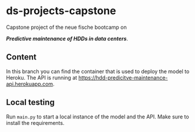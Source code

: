 # ds-projects-capstone

Capstone project of the neue fische bootcamp on

***Predictive maintenance of HDDs in data centers***.

## Content

In this branch you can find the container that is used to deploy the model to Heroku. The API is running at https://hdd-predicitve-maintenance-api.herokuapp.com.

## Local testing

Run `main.py` to start a local instance of the model and the API. Make sure to install the requirements.
